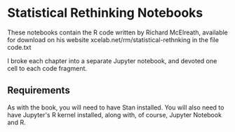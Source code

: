 Statistical Rethinking Notebooks
================================

These notebooks contain the R code written by Richard McElreath,
available for download on his website xcelab.net/rm/statistical-rethnking
in the file code.txt

I broke each chapter into a separate Jupyter notebook, and devoted
one cell to each code fragment.

Requirements
------------

As with the book, you will need to have Stan installed. You will also need
to have Jupyter's R kernel installed, along with, of course, Jupyter
Notebook and R.




